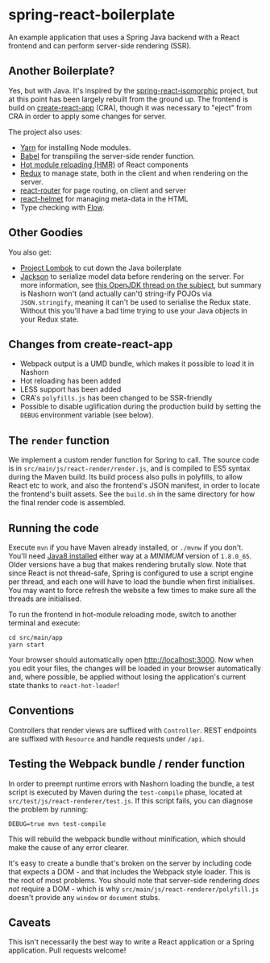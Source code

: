 # spring-react-boilerplate

An example application that uses a Spring Java backend with a React
frontend and can perform server-side rendering (SSR).

## Another Boilerplate?

Yes, but with Java. It's inspired by the
[spring-react-isomorphic](https://github.com/sdeleuze/spring-react-isomorphic)
project, but at this point has been largely rebuilt from the ground up. The
frontend is build on
[create-react-app](https://github.com/facebookincubator/create-react-app)
(CRA), though it was necessary to "eject" from CRA in order to apply some
changes for server.

The project also uses:

- [Yarn](https://yarnpkg.com/) for installing Node modules.
- [Babel](https://babeljs.io/) for transpiling the server-side render function.
- [Hot module reloading (HMR)](https://github.com/gaearon/react-hot-loader) of React components
- [Redux](https://github.com/reactjs/redux) to manage state, both in the client and when rendering on the server.
- [react-router](https://github.com/ReactTraining/react-router) for page routing, on client and server
- [react-helmet](https://github.com/nfl/react-helmet) for managing meta-data in the HTML
- Type checking with [Flow](https://flowtype.org/).

## Other Goodies

You also get:

- [Project Lombok](https://projectlombok.org/) to cut down the Java
  boilerplate
- [Jackson](https://github.com/FasterXML/jackson) to serialize model data
  before rendering on the server. For more information, see
  [this OpenJDK thread on the subject](http://mail.openjdk.java.net/pipermail/nashorn-dev/2013-September/002006.html),
  but summary is Nashorn won't (and actually can't) string-ify POJOs via
  `JSON.stringify`, meaning it can't be used to serialise the Redux state.
  Without this you'll have a bad time trying to use your Java objects in
  your Redux state.

## Changes from create-react-app

   * Webpack output is a UMD bundle, which makes it possible to load it in
     Nashorn
   * Hot reloading has been added
   * LESS support has been added
   * CRA's `polyfills.js` has been changed to be SSR-friendly
   * Possible to disable uglification during the production build by
     setting the `DEBUG` environment variable (see below).

## The `render` function

We implement a custom render function for Spring to call. The source code
is in `src/main/js/react-render/render.js`, and is compiled to ES5 syntax
during the Maven build. Its build process also pulls in polyfills, to allow
React etc to work, and also the frontend's JSON manifest, in order to
locate the frontend's built assets. See the `build.sh` in the same
directory for how the final render code is assembled.

## Running the code

Execute `mvn` if you have Maven already installed, or `./mvnw` if you
don't. You'll need [Java8
installed](http://www.oracle.com/technetwork/java/javase/downloads/jdk8-downloads-2133151.html)
either way at a *MINIMUM* version of `1.8.0_65`. Older versions have a bug
that makes rendering brutally slow. Note that since React is not
thread-safe, Spring is configured to use a script engine per thread, and
each one will have to load the bundle when first initialises. You may want
to force refresh the website a few times to make sure all the threads are
initialised.

To run the frontend in hot-module reloading mode, switch to another
terminal and execute:

    cd src/main/app
    yarn start

Your browser should automatically open
[http://localhost:3000](http://localhost:3000).  Now when you edit your
files, the changes will be loaded in your browser automatically and, where
possible, be applied without losing the application's current state thanks
to `react-hot-loader`!

## Conventions

Controllers that render views are suffixed with `Controller`. REST endpoints are
suffixed with `Resource` and handle requests under `/api`.

## Testing the Webpack bundle / render function

In order to preempt runtime errors with Nashorn loading the bundle, a test
script is executed by Maven during the `test-compile` phase, located at
`src/test/js/react-renderer/test.js`. If this script fails, you can diagnose the problem
by running:

    DEBUG=true mvn test-compile

This will rebuild the webpack bundle without minification, which should
make the cause of any error clearer.

It's easy to create a bundle that's broken on the server by including code that
expects a DOM - and that includes the Webpack style loader. This is the root of
most problems. You should note that server-side rendering *does not* require a
DOM - which is why `src/main/js/react-renderer/polyfill.js` doesn't provide
any `window` or `document` stubs.

## Caveats

This isn't necessarily the best way to write a React application or a
Spring application. Pull requests welcome!
